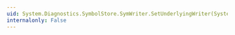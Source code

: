 ```yaml
---
uid: System.Diagnostics.SymbolStore.SymWriter.SetUnderlyingWriter(System.IntPtr)
internalonly: False
---
```

